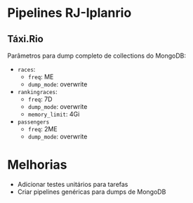 # Pipelines RJ-Iplanrio

## Táxi.Rio

Parâmetros para dump completo de collections do MongoDB:

- `races`:
  - `freq`: ME
  - `dump_mode`: overwrite
- `rankingraces`:
  - `freq`: 7D
  - `dump_mode`: overwrite
  - `memory_limit`: 4Gi
- `passengers`
  - `freq`: 2ME
  - `dump_mode`: overwrite

# Melhorias

- Adicionar testes unitários para tarefas
- Criar pipelines genéricas para dumps de MongoDB

